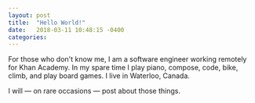 ```yaml
---
layout: post
title:  "Hello World!"
date:   2018-03-11 10:48:15 -0400
categories:
---
```


For those who don't know me, I am a software engineer working remotely for Khan Academy. In my spare
time I play piano, compose, code, bike, climb, and play board games. I live in Waterloo, Canada.

I will &mdash; on rare occasions &mdash; post about those things.

